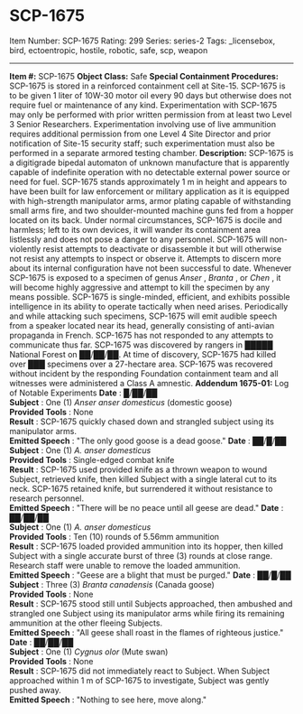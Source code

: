 # SCP-1675
Item Number: SCP-1675
Rating: 299
Series: series-2
Tags: _licensebox, bird, ectoentropic, hostile, robotic, safe, scp, weapon

---

**Item #:** SCP-1675
**Object Class:** Safe
**Special Containment Procedures:** SCP-1675 is stored in a reinforced containment cell at Site-15. SCP-1675 is to be given 1 liter of 10W-30 motor oil every 90 days but otherwise does not require fuel or maintenance of any kind.
Experimentation with SCP-1675 may only be performed with prior written permission from at least two Level 3 Senior Researchers. Experimentation involving use of live ammunition requires additional permission from one Level 4 Site Director and prior notification of Site-15 security staff; such experimentation must also be performed in a separate armored testing chamber.
**Description:** SCP-1675 is a digitigrade bipedal automaton of unknown manufacture that is apparently capable of indefinite operation with no detectable external power source or need for fuel. SCP-1675 stands approximately 1 m in height and appears to have been built for law enforcement or military application as it is equipped with high-strength manipulator arms, armor plating capable of withstanding small arms fire, and two shoulder-mounted machine guns fed from a hopper located on its back.
Under normal circumstances, SCP-1675 is docile and harmless; left to its own devices, it will wander its containment area listlessly and does not pose a danger to any personnel. SCP-1675 will non-violently resist attempts to deactivate or disassemble it but will otherwise not resist any attempts to inspect or observe it. Attempts to discern more about its internal configuration have not been successful to date.
Whenever SCP-1675 is exposed to a specimen of genus _Anser_ , _Branta_ , or _Chen_ , it will become highly aggressive and attempt to kill the specimen by any means possible. SCP-1675 is single-minded, efficient, and exhibits possible intelligence in its ability to operate tactically when need arises.
Periodically and while attacking such specimens, SCP-1675 will emit audible speech from a speaker located near its head, generally consisting of anti-avian propaganda in French. SCP-1675 has not responded to any attempts to communicate thus far.
SCP-1675 was discovered by rangers in █████ National Forest on ██/██/██. At time of discovery, SCP-1675 had killed over ███ specimens over a 27-hectare area. SCP-1675 was recovered without incident by the responding Foundation containment team and all witnesses were administered a Class A amnestic.
**Addendum 1675-01:** Log of Notable Experiments
**Date** : █/██/██  
**Subject** : One (1) _Anser anser domesticus_ (domestic goose)  
**Provided Tools** : None  
**Result** : SCP-1675 quickly chased down and strangled subject using its manipulator arms.  
**Emitted Speech** : "The only good goose is a dead goose."
**Date** : ██/█/██  
**Subject** : One (1) _A. anser domesticus_  
**Provided Tools** : Single-edged combat knife  
**Result** : SCP-1675 used provided knife as a thrown weapon to wound Subject, retrieved knife, then killed Subject with a single lateral cut to its neck. SCP-1675 retained knife, but surrendered it without resistance to research personnel.  
**Emitted Speech** : "There will be no peace until all geese are dead."
**Date** : ██/██/██  
**Subject** : One (1) _A. anser domesticus_  
**Provided Tools** : Ten (10) rounds of 5.56mm ammunition  
**Result** : SCP-1675 loaded provided ammunition into its hopper, then killed Subject with a single accurate burst of three (3) rounds at close range. Research staff were unable to remove the loaded ammunition.  
**Emitted Speech** : "Geese are a blight that must be purged."
**Date** : ██/█/██  
**Subject** : Three (3) _Branta canadensis_ (Canada goose)  
**Provided Tools** : None  
**Result** : SCP-1675 stood still until Subjects approached, then ambushed and strangled one Subject using its manipulator arms while firing its remaining ammunition at the other fleeing Subjects.  
**Emitted Speech** : "All geese shall roast in the flames of righteous justice."
**Date** : ██/██/██  
**Subject** : One (1) _Cygnus olor_ (Mute swan)  
**Provided Tools** : None  
**Result** : SCP-1675 did not immediately react to Subject. When Subject approached within 1 m of SCP-1675 to investigate, Subject was gently pushed away.  
**Emitted Speech** : "Nothing to see here, move along."